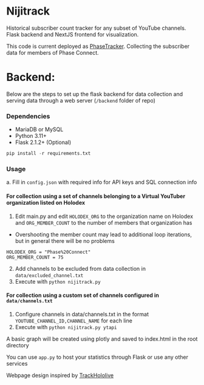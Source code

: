 # Nijitrack

Historical subscriber count tracker for any subset of YouTube channels. Flask backend and NextJS frontend for visualization.

This code is current deployed as [PhaseTracker](https://phase-tracker.com). Collecting the subscriber data for members of Phase Connect.

# Backend:
Below are the steps to set up the flask backend for data collection and serving data through a web server (`/backend` folder of repo)

### Dependencies
- MariaDB or MySQL
- Python 3.11+
- Flask 2.1.2+ (Optional)

```python
pip install -r requirements.txt
```
### Usage
a. Fill in `config.json` with required info for API keys and SQL connection info
#### For collection using a set of channels belonging to a Virtual YouTuber organization listed on Holodex
1. Edit main.py and edit `HOLODEX_ORG` to the organization name on Holodex and `ORG_MEMBER_COUNT` to the number of members that organization has
  - Overshooting the member count may lead to additional loop iterations, but in general there will be no problems
```
HOLODEX_ORG = "Phase%20Connect"
ORG_MEMBER_COUNT = 75
```
2. Add channels to be excluded from data collection in `data/excluded_channel.txt`
3. Execute with `python nijitrack.py`
#### For collection using a custom set of channels configured in `data/channels.txt`
1. Configure channels in data/channels.txt in the format `YOUTUBE_CHANNEL_ID,CHANNEL_NAME` for each line
2. Execute with `python nijitrack.py ytapi`

A basic graph will be created using plotly and saved to index.html in the root directory

You can use `app.py` to host your statistics through Flask or use any other services


Webpage design inspired by [TrackHololive](https://trackholo.live/)
